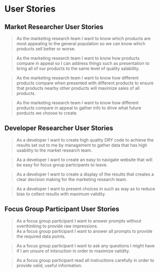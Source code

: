 # User Stories  

## Market Researcher User Stories  

> As the marketing research team I want to know which products are most appealing to the general population so we can know which products sell better or worse.  

> As the marketing research team I want to know how products compare in appeal so I can address things such as presentation to bring all of our products to the same level of quality salability.  

> As the marketing research team I want to know how different products compare when presented with different products to ensure that products nearby other products will maximize sales of all products.  

> As the marketing research team I want to know how different products compare in appeal to gather info to drive what future porducts we choose to create.  

## Developer Researcher User Stories  

> As a developer I want to create high quality DRY code to achieve the results set out to me by management to gather data that has high usability to the market research team.  

> As a developer I want to create an easy to navigate website that will be easy for focus group participants to leave.  

> As a developer I want to create a display of the results that creates a clear decision making for the marketing research team.  

> As a developer I want to present choices in such as way as to reduce bias to collect results with maximum validity.  

## Focus Group Participant User Stories  

> As a focus group participant I want to answer prompts without overthinking to provide raw impressions.  
> As a focus group participant I want to answer all prompts to provide the required data points.  

> As a focus group participant I want to ask any questions I might have if I am unsure of intsruction in order to maximize validity.  

> As a focus group participant read all instructions carefully in order to provide valid, useful information.  